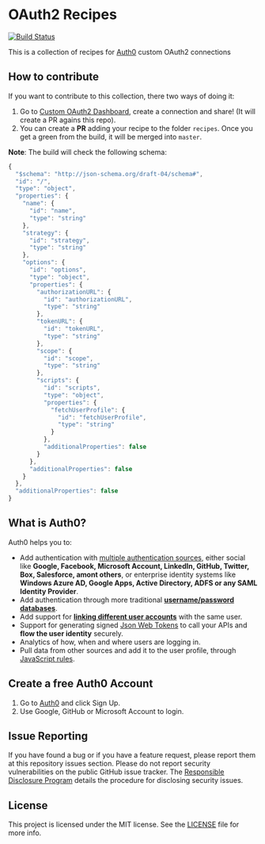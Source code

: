 # OAuth2 Recipes

[![Build Status](https://travis-ci.org/auth0/oauth2-recipes.png)](https://travis-ci.org/auth0/oauth2-recipes)

This is a collection of recipes for [Auth0](https://auth0.com/) custom OAuth2 connections

## How to contribute

If you want to contribute to this collection, there two ways of doing it:

1. Go to [Custom OAuth2 Dashboard](http://auth0.github.io/custom-oauth2-dashboard/), create a connection and share! (It will create a PR agains this repo).
2. You can create a **PR** adding your recipe to the folder `recipes`. Once you get a green from the build, it will be merged into `master`.

**Note**: The build will check the following schema:

```javascript
{
  "$schema": "http://json-schema.org/draft-04/schema#",
  "id": "/",
  "type": "object",
  "properties": {
    "name": {
      "id": "name",
      "type": "string"
    },
    "strategy": {
      "id": "strategy",
      "type": "string"
    },
    "options": {
      "id": "options",
      "type": "object",
      "properties": {
        "authorizationURL": {
          "id": "authorizationURL",
          "type": "string"
        },
        "tokenURL": {
          "id": "tokenURL",
          "type": "string"
        },
        "scope": {
          "id": "scope",
          "type": "string"
        },
        "scripts": {
          "id": "scripts",
          "type": "object",
          "properties": {
            "fetchUserProfile": {
              "id": "fetchUserProfile",
              "type": "string"
            }
          },
          "additionalProperties": false
        }
      },
      "additionalProperties": false
    }
  },
  "additionalProperties": false
}
```
## What is Auth0?

Auth0 helps you to:

* Add authentication with [multiple authentication sources](https://docs.auth0.com/identityproviders), either social like **Google, Facebook, Microsoft Account, LinkedIn, GitHub, Twitter, Box, Salesforce, amont others**, or enterprise identity systems like **Windows Azure AD, Google Apps, Active Directory, ADFS or any SAML Identity Provider**.
* Add authentication through more traditional **[username/password databases](https://docs.auth0.com/mysql-connection-tutorial)**.
* Add support for **[linking different user accounts](https://docs.auth0.com/link-accounts)** with the same user.
* Support for generating signed [Json Web Tokens](https://docs.auth0.com/jwt) to call your APIs and **flow the user identity** securely.
* Analytics of how, when and where users are logging in.
* Pull data from other sources and add it to the user profile, through [JavaScript rules](https://docs.auth0.com/rules).

## Create a free Auth0 Account

1. Go to [Auth0](https://auth0.com/signup) and click Sign Up.
2. Use Google, GitHub or Microsoft Account to login.

## Issue Reporting

If you have found a bug or if you have a feature request, please report them at this repository issues section. Please do not report security vulnerabilities on the public GitHub issue tracker. The [Responsible Disclosure Program](https://auth0.com/whitehat) details the procedure for disclosing security issues.

## License

This project is licensed under the MIT license. See the [LICENSE](LICENSE) file for more info.
